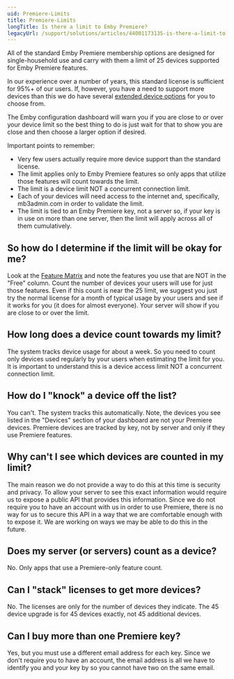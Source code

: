 ```yaml
---
uid: Premiere-Limits
title: Premiere-Limits
longTitle: Is there a limit to Emby Premiere?
legacyUrl: /support/solutions/articles/44001173135-is-there-a-limit-to-emby-premiere
---
```


All of the standard Emby Premiere membership options are designed for single-household use and carry with them a limit of 25 devices supported for Emby Premiere features.  

In our experience over a number of years, this standard license is sufficient for 95%+ of our users.  If, however, you have a need to support more devices than this we do have several [extended device options](https://emby.media/premiere-ext.html) for you to choose from.

The Emby configuration dashboard will warn you if you are close to or over your device limit so the best thing to do is just wait for that to show you are close and then choose a larger option if desired.

Important points to remember:

* Very few users actually require more device support than the standard license.
* The limit applies only to Emby Premiere features so only apps that utilize those features will count towards the limit.
* The limit is a device limit NOT a concurrent connection limit.
* Each of your devices will need access to the internet and, specifically, mb3admin.com in order to validate the limit.
* The limit is tied to an Emby Premiere key, not a server so, if your key is in use on more than one server, then the limit will apply across all of them cumulatively.

## So how do I determine if the limit will be okay for me?

Look at the [Feature Matrix](Emby-Premiere-Feature-Matrix) and note the features you use that are NOT in the "Free" column.  Count the number of devices your users will use for just those features.  Even if this count is near the 25 limit, we suggest you just try the normal license for a month of typical usage by your users and see if it works for you (it does for almost everyone).  Your server will show if you are close to or over the limit.

## How long does a device count towards my limit?

The system tracks device usage for about a week.  So you need to count only devices used regularly by your users when estimating the limit for you.  It is important to understand this is a device access limit NOT a concurrent connection limit.  

## How do I "knock" a device off the list?

You can't.  The system tracks this automatically.  Note, the devices you see listed in the "Devices" section of your dashboard are not your Premiere devices.  Premiere devices are tracked by key, not by server and only if they use Premiere features.

## Why can't I see which devices are counted in my limit?

The main reason we do not provide a way to do this at this time is security and privacy.  To allow your server to see this exact information would require us to expose a public API that provides this information.  Since we do not require you to have an account with us in order to use Premiere, there is no way for us to secure this API in a way that we are comfortable enough with to expose it.  We are working on ways we may be able to do this in the future.

## Does my server (or servers) count as a device?

No.  Only apps that use a Premiere-only feature count.


## Can I "stack" licenses to get more devices?
No. The licenses are only for the number of devices they indicate.  The 45 device upgrade is for 45 devices exactly, not 45 additional devices. 


## Can I buy more than one Premiere key?
Yes, but you must use a different email address for each key.  Since we don't require you to have an account, the email address is all we have to identify you and your key by so you cannot have two on the same email.
